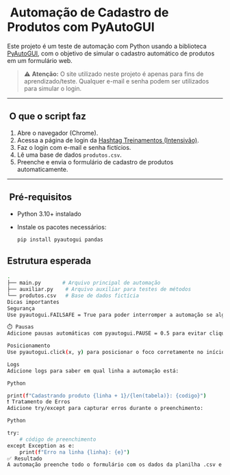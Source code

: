 # ️ Automação de Cadastro de Produtos com PyAutoGUI

Este projeto é um teste de automação com Python usando a biblioteca [PyAutoGUI](https://pyautogui.readthedocs.io/en/latest/), com o objetivo de simular o cadastro automático de produtos em um formulário web.

> ⚠️ **Atenção:** O site utilizado neste projeto é apenas para fins de aprendizado/teste. Qualquer e-mail e senha podem ser utilizados para simular o login.

---

##  O que o script faz

1.  Abre o navegador (Chrome).
2.  Acessa a página de login da [Hashtag Treinamentos (Intensivão)](https://dlp.hashtagtreinamentos.com/python/intensivao/login).
3.  Faz o login com e-mail e senha fictícios.
4.  Lê uma base de dados `produtos.csv`.
5.  Preenche e envia o formulário de cadastro de produtos automaticamente.

---

##  Pré-requisitos

-   Python 3.10+ instalado
-   Instale os pacotes necessários:

    ```bash
    pip install pyautogui pandas
    ```

## Estrutura esperada

```bash
.
├── main.py       # Arquivo principal de automação
├── auxiliar.py    # Arquivo auxiliar para testes de métodos
└── produtos.csv   # Base de dados fictícia
Dicas importantes
Segurança
Use pyautogui.FAILSAFE = True para poder interromper a automação se algo der errado (basta mover o mouse para o canto da tela).

⏱️ Pausas
Adicione pausas automáticas com pyautogui.PAUSE = 0.5 para evitar cliques rápidos demais.

Posicionamento
Use pyautogui.click(x, y) para posicionar o foco corretamente no início do formulário.

Logs
Adicione logs para saber em qual linha a automação está:

Python

print(f"Cadastrando produto {linha + 1}/{len(tabela)}: {codigo}")
❗ Tratamento de Erros
Adicione try/except para capturar erros durante o preenchimento:

Python

try:
    # código de preenchimento
except Exception as e:
    print(f"Erro na linha {linha}: {e}")
✅ Resultado
A automação preenche todo o formulário com os dados da planilha .csv e envia os cadastros um por um, voltando para o topo da página a cada cadastro.
